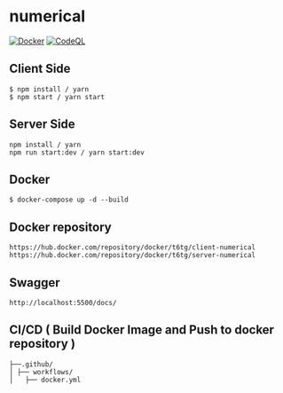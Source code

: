 # numerical
[![Docker](https://github.com/t6tg/numerical/actions/workflows/docker.yml/badge.svg)](https://github.com/t6tg/numerical/actions/workflows/docker.yml)
[![CodeQL](https://github.com/t6tg/numerical/actions/workflows/codeql-analysis.yml/badge.svg)](https://github.com/t6tg/numerical/actions/workflows/codeql-analysis.yml)

## Client Side
```
$ npm install / yarn
$ npm start / yarn start
```

## Server Side
```
npm install / yarn
npm run start:dev / yarn start:dev
```

## Docker
```
$ docker-compose up -d --build
```
## Docker repository
```
https://hub.docker.com/repository/docker/t6tg/client-numerical
https://hub.docker.com/repository/docker/t6tg/server-numerical
```

## Swagger
```
http://localhost:5500/docs/
```

## CI/CD ( Build Docker Image and Push to docker repository )
```
├──.github/
│ ├── workflows/
│   ├── docker.yml
```
